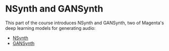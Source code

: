 # NSynth and GANSynth

This part of the course introduces NSynth and GANSynth, two of Magenta's deep learning models for generating audio:

- [NSynth](nsynth)
- [GANSynth](gansynth)